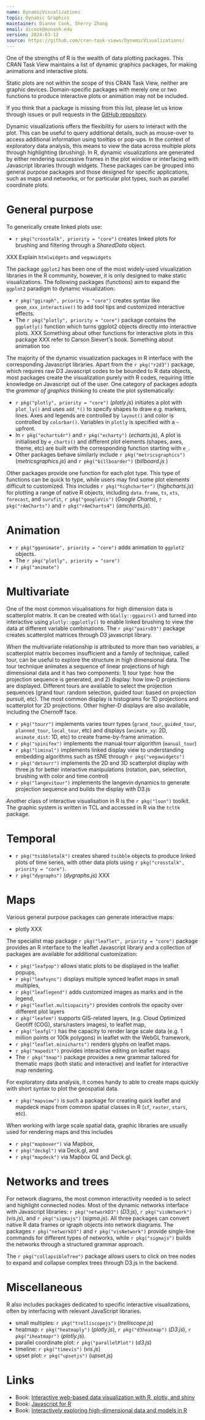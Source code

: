 ```yaml
---
name: DynamicVisualizations
topic: Dynamic Graphics
maintainer: Dianne Cook, Sherry Zhang
email: dicook@monash.edu
version: 2024-03-12
source: https://github.com/cran-task-views/DynamicVisualizations/
---
```


One of the strengths of R is the wealth of data plotting packages. This CRAN Task View maintains a list of dynamic graphics packages, for making animations and interactive plots.

Static plots are not within the scope of this CRAN Task View, neither are graphic devices. Domain-specific packages with merely one or two functions to produce interactive plots or animation may not be included. 

If you think that a package is missing from this list, please let us know through issues or pull requests in the [GitHub repository](https://github.com/cran-task-views/DynamicVisualizations).

Dynamic visualizations offers the flexibility for users to interact with the plot. This can be useful to query additional details, such as mouse-over to access additional information using tooltips or pop-ups. In the context of exploratory data analysis, this means to view the data across multiple plots through highlighting (brushing). In R, dynamic visualizations are generated by either rendering successive frames in the plot window or interfacing with Javascript libraries through widgets. These packages can be grouped into general purpose packages and those designed for specific applications, such as maps and networks, or for particular plot types, such as parallel coordinate plots.


# General purpose

To generically create linked plots use:

- `r pkg("crosstalk", priority = "core")` creates linked plots for brushing and filtering through a *SharedData* object. 

XXX Explain `htmlwidgets` and `vegawidgets`

The package `ggplot2` has been one of the most widely-used visualization libraries in the R community, however, it is only designed to make static visualizations. The following packages (functions) aim to expand the `ggplot2` paradigm to dynamic visualization: 

- `r pkg("ggiraph", priority = "core")` creates syntax like `geom_xxx_interactive()` to add tool tips and customized interactive effects. 
- The `r pkg("plotly", priority = "core")` package contains the `ggplotly()` function which turns ggplot2 objects directly into interactive plots. XXX Something about other functions for interactive plots in this package XXX refer to Carson Sievert's book. Something about animation too

The majority of the dynamic visualization packages in R interface with the corresponding Javascript libraries. Apart from the `r pkg("r2d3")` package, which requires raw D3 Javascript codes to be bounded to R data objects, most packages create the visualization purely with R codes, requiring little knowledge on Javascript out of the user. One category of packages adopts the *grammar of graphics* thinking to create the plot systematically:

- `r pkg("plotly", priority = "core")` (*plotly.js*) initiates a plot with `plot_ly()` and uses `add_*()` to specify shapes to draw e.g. markers, lines. Axes and legends are controlled by `layout()` and color is controlled by `colorbar()`. Variables in `plotly` is specified with a `~` upfront.
- In `r pkg("echarts4r")` and `r pkg("echarty")` (*echarts.js*), A plot is initialised by `e_charts()` and different plot elements (shapes, axes, theme, etc) are built with the corresponding function starting with `e_`.
- Other packages behave similarly include `r pkg("metricsgraphics")` (*metricsgraphics.js*) and `r pkg("billboarder")` (*billboard.js* )
  
Other packages provide one function for each plot type. This type of functions can be quick to type, while users may find some plot elements difficult to customized. This includes `r pkg("highcharter")` (*highcharts.js*) for plotting a range of native R objects, including `data.frame`, `ts`, `xts`, `forecast`, and `survfit`, `r pkg("googleVis")` (*Google Charts*), `r pkg("rAmCharts")` and `r pkg("rAmCharts4")` (*amcharts.js*).

# Animation

- `r pkg("gganimate", priority = "core")` adds animation to `ggplot2` objects. 
- The `r pkg("plotly", priority = "core")`
- `r pkg("animate")`

# Multivariate

One of the most common visualisations for high dimension data is scatterplot matrix. It can be created with `GGally::ggpairs()` and turned into interactive using `plotly::ggplotly()` to enable linked brushing to view the data at different variable combinations. The `r pkg("pairsD3")` package creates scatterplot matrices through D3 javascript library. 

When the multivariate relationship is attributed to more than two variables, a scatterplot matrix becomes insufficient and a family of technique, called tour, can be useful to explore the structure in high dimensional data. The tour technique animates a sequence of linear projections of high dimensional data and it has two components: 1) tour type: how the projection sequence is generated, and 2) display: how low-D projections are displayed. Different tours are available to select the projection sequences (grand tour: random selection, guided tour: based on projection pursuit, etc). The most common display is histograms for 1D projections and scatterplot for 2D projections. Other higher-D displays are also available, including the Chernoff face. 

- `r pkg("tourr")` implements varies tourr types (`grand_tour`, `guided_tour`, `planned_tour`, `local_tour`, etc) and displays (`animate_xy`: 2D, `animate_dist`: 1D, etc) to create frame-by-frame animation. 
- `r pkg("spinifex")` implements the manual tourr algorithm (`manual_tour`)
- `r pkg("liminal")` implements linked display view to understanding embedding algorithms such as tSNE through `r pkg("vegawidgets")`
- `r pkg("detourr")` implements the 2D and 3D scatterplot display with three.js for better interactive manipulations (rotation, pan, selection, brushing with color and time control)
- `r pkg("langevitour")` implements the langevin dynamics to generate projection sequence and builds the display with D3.js

Another class of interactive visualisation in R is the `r pkg("loon")` toolkit. The graphic system is written in TCL and accessed in R via the `tcltk` package. 

# Temporal

- `r pkg("tsibbletalk")` creates shared `tsibble` objects to produce linked plots of time series, with other data plots using `r pkg("crosstalk", priority = "core")`.
- `r pkg("dygraphs")` (*dygraphs.js*) XXX

# Maps

Various general purpose packages can generate interactive maps:

- plotly XXX

The specialist map package `r pkg("leaflet", priority = "core")` package provides an R interface to the leaflet Javascript library and a collection of packages are available for additional customization:

- `r pkg("leafpop")` allows static plots to be displayed in the leaflet popups,
- `r pkg("leafsync")` displays multiple synced leaflet maps in small multiples,
- `r pkg("leaflegend")` adds customized images as marks and in the legend, 
- `r pkg("leaflet.multiopacity")` provides controls the opacity over different plot layers
- `r pkg("leafem")` supports GIS-related layers, (e.g. Cloud Optimized Geotiff (COG), stars/rasters images), to leaflet map,
- `r pkg("leafgl")` has the capacity to render large scale data (e.g. 1 million points or 100k polygons) in leaflet with the WebGL framework,
- `r pkg("leaflet.minicharts")` renders glyphs on leaflet maps.
- `r pkg("mapedit")` provides interactive editing on leaflet maps
- The `r pkg("tmap")` package provides a new grammar tailored for thematic maps (both static and interactive) and leaflet for interactive map rendering.


For exploratory data analysis, it comes handy to able to create maps quickly with short syntax to plot the geospatial data. 

- `r pkg("mapview")` is such a package for creating quick leaflet and mapdeck maps from common spatial classes in R (`sf`, `raster`, `stars`, etc). 

When working with large scale spatial data, graphic libraries are usually used for rendering maps and this includes 

- `r pkg("mapboxer")` via Mapbox, 
- `r pkg("deckgl")` via Deck.gl, and 
- `r pkg("mapdeck")` via Mapbox GL and Deck.gl.



# Networks and trees

For network diagrams, the most common interactivity needed is to select and highlight connected nodes. Most of the dynamic networks interface with Javascript libraries:  `r pkg("networkD3")` (*D3.js*), `r pkg("visNetwork")` (*vis.js*), and `r pkg("sigmajs")` (*sigma.js*). All three packages can convert native R data frames or igraph objects into network diagrams. The packages `r pkg("networkD3")` and `r pkg("visNetwork")` provide single-line commands for different types of networks, while `r pkg("sigmajs")` builds the networks through a structured grammar approach.

The `r pkg("collapsibleTree")` package allows users to click on tree nodes to expand and collapse complex trees through D3.js in the backend.

# Miscellaneous

R also includes packages dedicated to specific interactive visualizations, often by interfacing with relevant JavaScript libraries.

  - small multiples: `r pkg("trelliscopejs")` (*trelliscope.js*) 
  - heatmap: `r pkg("heatmaply")` (*plotly.js*), `r pkg("d3heatmap")` (*D3.js*), `r pkg("iheatmapr")` (*plotly.js*).
  - parallel coordinate plot: `r pkg("parallelPlot")` (*d3.js*)
  - timeline: `r pkg("timevis")` (*vis.js*) 
  - upset plot: `r pkg("upsetjs")` (*upset.js*)
  
# Links

- Book: [Interactive web-based data visualization with R, plotly, and shiny](https://plotly-r.com)
- Book: [Javascript for R](https://book.javascript-for-r.com/)
- Book: [Interactively exploring high-dimensional data and models in R](https://dicook.github.io/mulgar_book/)

